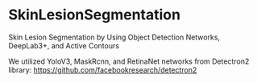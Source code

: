 # SkinLesionSegmentation
Skin Lesion Segmentation by Using Object Detection Networks, DeepLab3+, and Active Contours

We utilized YoloV3, MaskRcnn, and RetinaNet networks from Detectron2 library:
https://github.com/facebookresearch/detectron2
